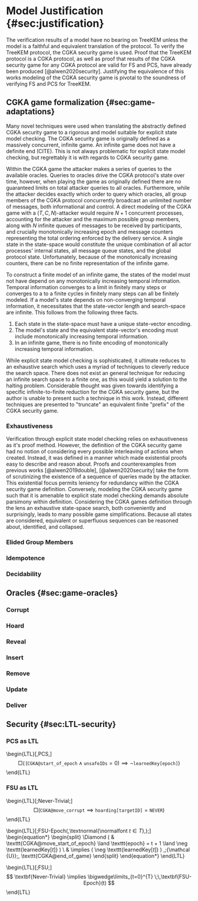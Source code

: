 # Model Justification {#sec:justification}

The verification results of a model have no bearing on TreeKEM unless the model is a faithful and equivalent translation of the protocol.
To verify the TreeKEM protocol, the CGKA security game is used.
Proof that the TreeKEM protocol is a CGKA protocol, as well as proof that results of the CGKA security game for any CGKA protocol are valid for FS and PCS, have already been produced [@alwen2020security].
Justifying the equivalence of this works modeling of the CGKA security game is pivotal to the soundness of verifying FS and PCS for TreeKEM.


## CGKA game formalization {#sec:game-adaptations}

Many novel techniques were used when translating the abstractly defined CGKA security game to a rigorous and model suitable for explicit state model checking.
The CGKA security game is originally defined as a massively concurrent, infinite game.
An infinite game does not have a definite end (CITE).
This is not always problematic for explicit state model checking, but regrettably it is with regards to CGKA security game.

Within the CGKA game the attacker makes a series of queries to the available oracles.
Queries to oracles drive the CGKA protocol's state over time, however, when playing the game as originally defined there are no guaranteed limits on total attacker queries to all oracles.
Furthermore, while the attacker decides exactly which order to query which oracles, all group members of the CGKA protocol concurrently broadcast an unlimited number of messages, both informational and control.
A direct modeling of the CGKA game with a $(T, C, N)$-attacker would require $N+1$ concurrent processes, accounting for the attacker and the maximum possible group members, along with $N$ infinite queues of messages to be received by participants, and crucially monotonically increasing epoch and message counters representing the total ordering enforced by the delivery service.
A single state in the state-space would constitute the unique combination of all actor processes' internal states, all message queue states, and the global protocol state.
Unfortunately, because of the monotonically increasing counters, there can be no finite representation of the infinite game.

To construct a finite model of an infinite game, the states of the model must not have depend on any monotonically increasing temporal information.
Temporal information converges to a limit in finitely many steps or converges to a to a finite cycles in finitely many steps can all be finitely modeled.
If a model's state depends on non-converging temporal information, it necessitates that the state-vector length and search-space are infinite.
This follows from the following three facts.

1. Each state in the state-space must have a unique state-vector encoding. 
2. The model's state and the equivalent state-vector's encoding must include monotonically increasing temporal information.
3. In an infinite game, there is no finite encoding of monotonically increasing temporal information.

While explicit state model checking is sophisticated, it ultimate reduces to an exhaustive search which uses a myriad of techniques to cleverly reduce the search space.
There does not exist an general technique for reducing an infinite search space to a finite one, as this would yield a solution to the halting problem.
Considerable thought was given towards identifying a specific infinite-to-finite reduction for the CGKA security game, but the author is unable to present such a technique in this work.
Instead, different techniques are presented to "truncate" an equivalent finite "prefix" of the CGKA security game.


### Exhaustiveness

Verification through explicit state model checking relies on exhaustiveness as it's proof method.
However, the definition of the CGKA security game had no notion of considering every possible interleaving of actions when created.
Instead, it was defined in a manner which made existential proofs easy to describe and reason about.
Proofs and counterexamples from previous works [@alwen2019double], [@alwen2020security] take the form of scrutinizing the existence of a sequence of queries made by the attacker.
This existential focus permits leniency for redundancy within the CGKA security game definition.
Conversely, modeling the CGKA security game such that it is amenable to explicit state model checking demands absolute parsimony within definition.
Considering the CGKA games definition through the lens an exhaustive state-space search, both conveniently and surprisingly, leads to many possible game simplifications.
Because all states are considered, equivalent or superfluous sequences can be reasoned about, identified, and collapsed.


### Elided Group Members


### Idempotence


### Decidability


## Oracles {#sec:game-oracles}

### Corrupt

### Hoard

### Reveal

### Insert

### Remove

### Update

### Deliver


## Security {#sec:LTL-security}

### PCS as LTL


\begin{LTL}[\,PCS\,]
	$$
	\Box \Big(\, ( \texttt{CGKA@start\_of\_epoch} \land \texttt{unsafeIDs} = 0 ) \implies \neg \texttt{learnedKey[epoch]} \Big)
	$$
\end{LTL}

### FSU as LTL

\begin{LTL}[\;Never-Trivial\;]
	$$
	\Box \left( \texttt{CGKA@move\_corrupt} \implies \texttt{hoarding[targetID]} = \texttt{NEVER} \right)
	$$
\end{LTL}

\begin{LTL}[\;FSU-Epoch(\,\textnormal{\normalfont $t \in T$}\,)\;]
	\begin{equation*}
	\begin{split}
	\Diamond ( & \texttt{CGKA@move\_start\_of\_epoch} \land \texttt{epoch} = t + 1 \land \neg \texttt{learnedKey[$t$]} ) \\
	& \implies ( \neg \texttt{learnedKey[$t$]} ) \,\;{\mathcal {U}}\;\, \texttt{CGKA@end\_of\_game}
	\end{split}
	\end{equation*}
\end{LTL}

\begin{LTL}[\;FSU\;]
	$$
	\textbf{Never-Trivial} \implies \bigwedge\limits_{t=0}^{T} \;\,\textbf{FSU-Epoch}(t)
	$$
\end{LTL}